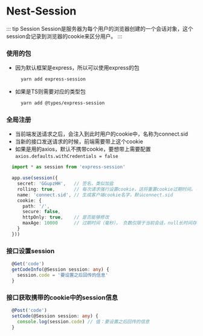 # Nest-Session

::: tip Session
Session是服务器为每个用户的浏览器创建的一个会话对象，这个session会记录到浏览器的cookie来区分用户。
:::

### 使用的包
  - 因为默认框架是express，所以可以使用express的包
    ```sh
      yarn add express-session
    ```
  - 如果是TS则需要对应的类型包
    ```sh
      yarn add @types/express-session
    ```

### 全局注册
  - 当前端发送请求之后，会注入到此时用户的cookie中，名称为connect.sid
  - 当新的接口发送请求的时候，前端需要带上这个cookie
  - 如果是用的axios，默认不携带cookie，要想带上需要配置`axios.defaults.withCredentials = false`
  ```ts
    import * as session from 'express-session'

    app.use(session({
      secret: 'GGupzHH',   // 签名，类似加盐
      rolling: true,       // 每次请求强行设置cookie，这将重置cookie过期时间。（默认false）
      name: 'connect.sid', // 生成客户端cookie名字，默认connect.sid
      cookie: {
        path: '/',
        secure: false,
        httpOnly: true,    // 是否能够修改
        maxAge: 10000      // 过期时间（毫秒）， 负数仅限于当前会话，null长时间存储
      }
    }))
  ```
### 接口设置session
  ```ts
    @Get('code')
    getCodeInfo(@Session session: any) {
      session.code = '要设置之后回传的信息'
    }

  ```

### 接口获取携带的cookie中的session信息
  ```ts
    @Post('code')
    setCode(@Session session: any) {
      console.log(session.code) // 值：要设置之后回传的信息
    }
  ```

